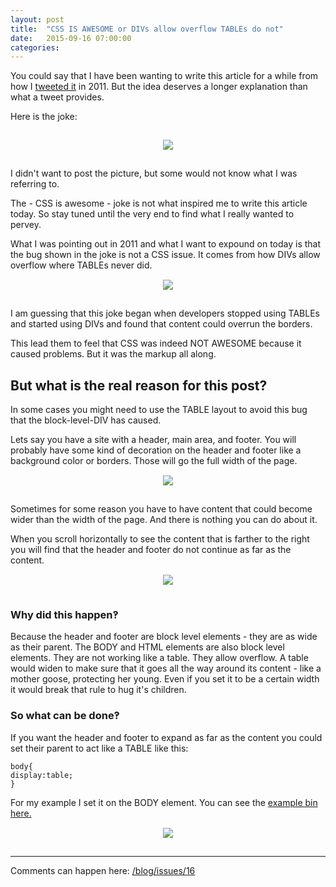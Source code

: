 ```yaml
---
layout: post
title:  "CSS IS AWESOME or DIVs allow overflow TABLEs do not"
date:   2015-09-16 07:00:00
categories:
---
```


You could say that I have been wanting to write this article for a while from how I [tweeted it](https://twitter.com/getsetbro/status/120936678981509120) in 2011. But the idea deserves a longer explanation than what a tweet provides.

Here is the joke:

<a href="https://getsetbro.github.io/images/divsallowoverflow/cssisawesome.png" style="display:block;text-align:center;padding:15px;">
  <img src="https://getsetbro.github.io/images/divsallowoverflow/cssisawesome.png"/>
</a>

I didn't want to post the picture, but some would not know what I was referring to.

The - CSS is awesome - joke is not what inspired me to write this article today. So stay tuned until the very end to find what I really wanted to pervey.

What I was pointing out in 2011 and what I want to expound on today is that the bug shown in the joke is not a CSS issue. It comes from how DIVs allow overflow where TABLEs never did.
<a href="https://getsetbro.github.io/images/divsallowoverflow/cssisawesomerin3d.png" style="display:block;text-align:center;padding:15px;">
<img src="https://getsetbro.github.io/images/divsallowoverflow/cssisawesomerin3d.png"/>
</a>

I am guessing that this joke began when developers stopped using TABLEs and started using DIVs and found that content could overrun the borders.

This lead them to feel that CSS was indeed NOT AWESOME because it caused problems. But it was the markup all along.

## But what is the real reason for this post?

In some cases you might need to use the TABLE layout to avoid this bug that the block-level-DIV has caused.

Lets say you have a site with a header, main area, and footer. You will probably have some kind of decoration on the header and footer like a background color or borders. Those will go the full width of the page.
<a href="https://getsetbro.github.io/images/divsallowoverflow/divlayout1.png" style="display:block;text-align:center;padding:15px;">
<img src="https://getsetbro.github.io/images/divsallowoverflow/divlayout1.png"/>
</a>

Sometimes for some reason you have to have content that could become wider than the width of the page. And there is nothing you can do about it.

When you scroll horizontally to see the content that is farther to the right you will find that the header and footer do not continue as far as the content.
<a href="https://getsetbro.github.io/images/divsallowoverflow/divlayout2.png" style="display:block;text-align:center;padding:15px;">
<img src="https://getsetbro.github.io/images/divsallowoverflow/divlayout2.png"/>
</a>

### Why did this happen‽

Because the header and footer are block level elements - they are as wide as their parent. The BODY and HTML elements are also block level elements. They are not working like a table. They allow overflow. A table would widen to make sure that it goes all the way around its content - like a mother goose, protecting her young. Even if you set it to be a certain width it would break that rule to hug it's children.

### So what can be done‽

If you want the header and footer to expand as far as the content you could set their parent to act like a TABLE like this:

```
body{
display:table;
}
```

For my example I set it on the BODY element. You can see the [example bin here.](http://jsbin.com/muyowa/edit?html,css,output)
<a href="https://getsetbro.github.io/images/divsallowoverflow/cssisawesomewithscroll.png" style="display:block;text-align:center;padding:15px;">
<img src="https://getsetbro.github.io/images/divsallowoverflow/cssisawesomewithscroll.png"/>
</a>

---

Comments can happen here: [/blog/issues/16](https://github.com/getsetbro/blog/issues/16)
